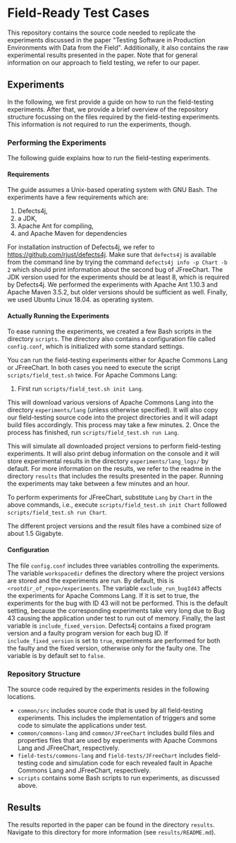 # Field-Ready Test Cases
This repository contains the source code needed to replicate the experiments 
discussed in the paper "Testing Software in Production Environments with Data 
from the Field". Additionally, it also contains the raw experimental results
presented in the paper. Note that for general information on our approach to 
field testing, we refer to our paper.

## Experiments
In the following, we first provide a guide on how to run the field-testing 
experiments. After that, we provide a brief overview of the repository structure 
focussing on the files required by the field-testing experiments. This 
information is not required to run the experiments, though. 

### Performing the Experiments
The following guide explains how to run the field-testing experiments. 

#### Requirements
The guide assumes a Unix-based operating system with GNU Bash. The experiments 
have a few requirements which are:
1. Defects4j,
2. a JDK, 
3. Apache Ant for compiling, 
4. and Apache Maven for dependencies

For installation instruction of Defects4j, we refer to 
<https://github.com/rjust/defects4j>. Make sure that `defects4j` is 
available from the command line by trying the command 
`defects4j info -p Chart -b 2` which should print information about the second
bug of JFreeChart. The JDK version used for the experiments should be at least 8, 
which is required by Defects4j. We performed the experiments with Apache
Ant 1.10.3 and Apache Maven 3.5.2, but older versions should be sufficient as 
well. Finally, we used Ubuntu Linux 18.04. as operating system. 

#### Actually Running the Experiments
To ease running the experiments, we created a few Bash scripts in the directory
`scripts`. The directory also contains a configuration file called `config.conf`,
which is initialized with some standard settings. 

You can run the field-testing experiments either for Apache Commons Lang or JFreeChart.
In both cases you need to execute the script `scripts/field_test.sh` twice. 
For Apache Commons Lang:
1. First run `scripts/field_test.sh init Lang`. 

This will download various versions
of Apache Commons Lang into the directory `experiments/lang` (unless otherwise specified).
It will also copy our field-testing source code into the project directories and 
it will adapt build files accordingly. This process may take a few minutes.
2. Once the process has finished, run `scripts/field_test.sh run Lang`. 

This will simulate all downloaded project versions to perform field-testing 
experiments. It will also print debug information on the console and it will 
store experimental results in the directory `experiments/lang_logs/` by default. 
For more information on the results, we refer to the readme in the directory 
`results` that includes the results presented in the paper. Running the 
experiments may take between a few minutes and an hour.

To perform experiments for JFreeChart, substitute `Lang` by `Chart` in the 
above commands, i.e., execute `scripts/field_test.sh init Chart` followed 
`scripts/field_test.sh run Chart`.

The different project versions and the result files have a combined size of 
about 1.5 Gigabyte.

#### Configuration 
The file `config.conf` includes three variables controlling the experiments. 
The variable `workspacedir` defines the directory where the project versions are
stored and the experiments are run. By default, this is 
`<rootdir_of_repo>/experiments`. The variable `exclude_run_bugId43` affects the
experiments for Apache Commons Lang. If it is set to true, the experiments for 
the bug with ID 43 will not be performed. This is the default setting, because the 
corresponding experiments take very long due to Bug 43 causing the 
application under test to run out of memory. Finally, the last variable is 
`include_fixed_version`. Defects4j contains a fixed program version and a faulty
program version for each bug ID. If `include_fixed_version` is set to `true`, 
experiments are performed for both the faulty and the fixed version, otherwise 
only for the faulty one. The variable is by default set to `false`.

### Repository Structure
The source code required by the experiments resides in the following locations.
* `common/src` includes source code that is used by all field-testing 
experiments. This includes the implementation of triggers and some code to 
simulate the applications under test.
* `common/commons-lang` and `common/JFreeChart` includes build files and 
properties files that are used by experiments with Apache Commons Lang and 
JFreeChart, respectively. 
* `field-tests/commons-lang` and `field-tests/JFreeChart` includes field-testing
code and simulation code for each revealed fault in Apache Commons Lang and 
JFreeChart, respectively.
* `scripts` contains some Bash scripts to run experiments, as discussed above.

## Results
The results reported in the paper can be found in the directory `results`. 
Navigate to this directory for more information (see `results/README.md`). 
